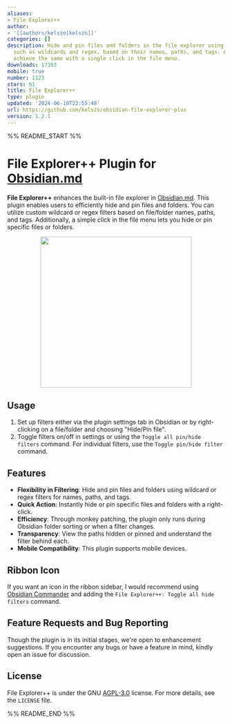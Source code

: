 ```yaml
---
aliases:
- File Explorer++
author:
- '[[authors/kelszo|kelszo]]'
categories: []
description: Hide and pin files and folders in the file explorer using custom filters,
  such as wildcards and regex, based on their names, paths, and tags. Additionally,
  achieve the same with a single click in the file menu.
downloads: 17383
mobile: true
number: 1123
stars: 61
title: File Explorer++
type: plugin
updated: '2024-06-10T22:55:48'
url: https://github.com/kelszo/obsidian-file-explorer-plus
version: 1.2.1
---
```


%% README_START %%

# File Explorer++ Plugin for [Obsidian.md](https://obsidian.md/)

**File Explorer++** enhances the built-in file explorer in [Obsidian.md](https://obsidian.md/). This plugin enables users to efficiently
hide and pin files and folders. You can utilize custom wildcard or regex filters based on file/folder names, paths, and tags. Additionally,
a simple click in the file menu lets you hide or pin specific files or folders.

<p align="center"><img src="https://raw.githubusercontent.com/kelszo/obsidian-file-explorer-plus/HEAD/assets/example.png" width="350"></p>

## **Usage**

1. Set up filters either via the plugin settings tab in Obsidian or by right-clicking on a file/folder and choosing "Hide/Pin file".
2. Toggle filters on/off in settings or using the `Toggle all pin/hide filters` command. For individual filters, use the
   `Toggle pin/hide filter` command.

## **Features**

-   **Flexibility in Filtering**: Hide and pin files and folders using wildcard or regex filters for names, paths, and tags.
-   **Quick Action**: Instantly hide or pin specific files and folders with a right-click.
-   **Efficiency**: Through monkey patching, the plugin only runs during Obsidian folder sorting or when a filter changes.
-   **Transparency**: View the paths hidden or pinned and understand the filter behind each.
-   **Mobile Compatibility**: This plugin supports mobile devices.

## **Ribbon Icon**
If you want an icon in the ribbon sidebar, I would recommend using [Obsidian Commander](https://github.com/phibr0/obsidian-commander)
and adding the `File Explorer++: Toggle all hide filters` command.

## **Feature Requests and Bug Reporting**

Though the plugin is in its initial stages, we're open to enhancement suggestions. If you encounter any bugs or have a feature in mind,
kindly open an issue for discussion.

## **License**

File Explorer++ is under the GNU [AGPL-3.0](https://www.gnu.org/licenses/agpl-3.0.en.html) license. For more details, see the `LICENSE`
file.


%% README_END %%